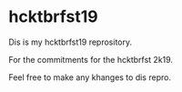 # hcktbrfst19

Dis is my hcktbrfst19 reprository.

For the commitments for the hcktbrfst 2k19.

Feel free to make any khanges to dis repro.
